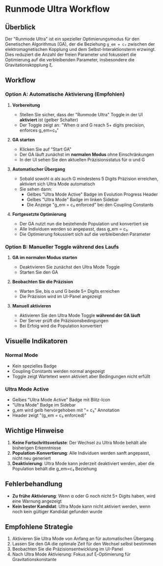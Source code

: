# Runmode Ultra Workflow

## Überblick

Der "Runmode Ultra" ist ein spezieller Optimierungsmodus für den Genetischen Algorithmus (GA), der die Beziehung `g_em = c₃` zwischen der elektromagnetischen Kopplung und dem Selbst-Interaktionsterm erzwingt. Dies reduziert die Anzahl der freien Parameter und fokussiert die Optimierung auf die verbleibenden Parameter, insbesondere die Gravitationskopplung ξ.

## Workflow

### Option A: Automatische Aktivierung (Empfohlen)

1. **Vorbereitung**
   - Stellen Sie sicher, dass der "Runmode Ultra" Toggle in der UI **aktiviert** ist (gelber Schalter)
   - Der Toggle zeigt an: "When α and G reach 5+ digits precision, enforces g_em=c₃"

2. **GA starten**
   - Klicken Sie auf "Start GA"
   - Der GA läuft zunächst im **normalen Modus** ohne Einschränkungen
   - In der UI sehen Sie den aktuellen Präzisionsstatus für α und G

3. **Automatischer Übergang**
   - Sobald sowohl α als auch G mindestens 5 Digits Präzision erreichen, aktiviert sich Ultra Mode automatisch
   - Sie sehen dann:
     - Gelbes "Ultra Mode Active" Badge im Evolution Progress Header
     - Gelbes "Ultra Mode" Badge im linken Sidebar
     - Die Anzeige "g_em = c₃ enforced" bei den Coupling Constants

4. **Fortgesetzte Optimierung**
   - Der GA nutzt nun die bestehende Population und konvertiert sie
   - Alle Individuen werden so angepasst, dass g_em = c₃
   - Die Optimierung fokussiert sich auf die verbleibenden Parameter

### Option B: Manueller Toggle während des Laufs

1. **GA im normalen Modus starten**
   - Deaktivieren Sie zunächst den Ultra Mode Toggle
   - Starten Sie den GA

2. **Beobachten Sie die Präzision**
   - Warten Sie, bis α und G beide 5+ Digits erreichen
   - Die Präzision wird im UI-Panel angezeigt

3. **Manuell aktivieren**
   - Aktivieren Sie den Ultra Mode Toggle **während der GA läuft**
   - Der Server prüft die Präzisionsbedingungen
   - Bei Erfolg wird die Population konvertiert

## Visuelle Indikatoren

### Normal Mode
- Kein spezielles Badge
- Coupling Constants werden normal angezeigt
- Toggle zeigt Wartetext wenn aktiviert aber Bedingungen nicht erfüllt

### Ultra Mode Active
- Gelbes "Ultra Mode Active" Badge mit Blitz-Icon
- "Ultra Mode" Badge im Sidebar
- g_em wird gelb hervorgehoben mit "= c₃" Annotation
- Header zeigt "(g_em = c₃ enforced)"

## Wichtige Hinweise

1. **Keine Fortschrittsverluste**: Der Wechsel zu Ultra Mode behält alle bisherigen Erkenntnisse
2. **Population-Konvertierung**: Alle Individuen werden sanft angepasst, nicht neu generiert
3. **Deaktivierung**: Ultra Mode kann jederzeit deaktiviert werden, aber die Population behält die g_em=c₃ Beziehung

## Fehlerbehandlung

- **Zu frühe Aktivierung**: Wenn α oder G noch nicht 5+ Digits haben, wird eine Warnung angezeigt
- **Kein bester Kandidat**: Ultra Mode kann nicht aktiviert werden, wenn noch kein gültiger Kandidat gefunden wurde

## Empfohlene Strategie

1. Aktivieren Sie Ultra Mode von Anfang an für automatischen Übergang
2. Lassen Sie den GA die optimale Zeit für den Wechsel selbst bestimmen
3. Beobachten Sie die Präzisionsentwicklung im UI-Panel
4. Nach Ultra Mode Aktivierung: Fokus auf ξ-Optimierung für Gravitationskonstante 